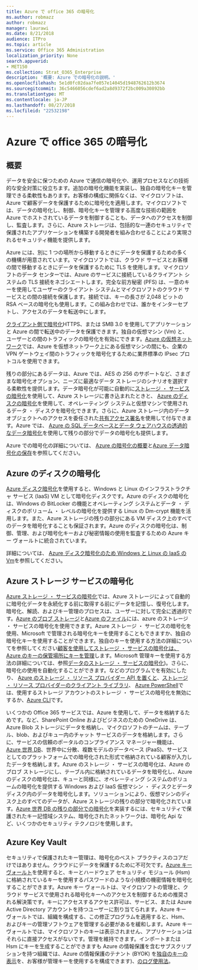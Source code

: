 ```yaml
---
title: Azure で office 365 の暗号化
ms.author: robmazz
author: robmazz
manager: laurawi
ms.date: 8/21/2018
audience: ITPro
ms.topic: article
ms.service: Office 365 Administration
localization_priority: None
search.appverid:
- MET150
ms.collection: Strat_O365_Enterprise
description: '概要: Azure での暗号化の説明。'
ms.openlocfilehash: 5e1d0fc02daa7fe057e14045d1948762612b3674
ms.sourcegitcommit: 36c5466056cdef6ad2a8d9372f2bc009a30892bb
ms.translationtype: MT
ms.contentlocale: ja-JP
ms.lasthandoff: 08/27/2018
ms.locfileid: "22532198"
---
```

# <a name="office-365-encryption-in-azure"></a>Azure で office 365 の暗号化

## <a name="introduction"></a>概要
データを安全に保つための Azure で通信の暗号化や、運用プロセスなどの技術的な安全対策に役立ちます。追加の暗号化機能を実装し、独自の暗号化キーを管理できる柔軟性もあります。お客様の構成に関係なくは、マイクロソフトは、Azure で顧客データを保護するために暗号化を適用します。マイクロソフトでは、データの暗号化し、制御、暗号化キーを管理する高度な技術の範囲を Azure でホストされているデータを制御することも、データへのアクセスを制御し、監査します。さらに、Azure ストレージは、包括的な一連のセキュリティで保護されたアプリケーションを構築する開発者を組み合わせることにより実現されるセキュリティ機能を提供します。

Azure には、別に 1 つの場所から移動するときにデータを保護するための多くの機構が用意されています。マイクロソフトでは、クラウド サービスとお客様の間で移動するときにデータを保護するために TLS を使用します。マイクロソフトのデータ センターでは、Azure のサービスに接続しているクライアント システムの TLS 接続をネゴシエートします。完全な前方秘密 (PFS) は、一意のキーを使用してユーザーのクライアント システムとマイクロソフトのクラウド サービスとの間の接続を保護します。接続では、キーの長さが 2,048 ビットの RSA ベースの暗号化も使用します。この組み合わせでは、誰かをインターセプトし、アクセスのデータを転送中にします。

[クライアント側で暗号化](https://docs.microsoft.com/azure/storage/storage-client-side-encryption)HTTPS、または SMB 3.0 を使用してアプリケーションと Azure の間で転送中のデータを保護できます。独自の仮想マシン (Vm) と、ユーザーとの間のトラフィックの暗号化を有効にできます。[Azure の仮想ネットワーク](https://azure.microsoft.com/services/virtual-network/)では、Azure を仮想ネットワーク上にある仮想マシンの間にも、企業の VPN ゲートウェイ間のトラフィックを暗号化するために業界標準の IPsec プロトコルを使用できます。

残りの部分にあるデータは、Azure では、AES の 256 のサポートなど、さまざまな暗号化オプション、ニーズに最適なデータ ストレージのシナリオを選択する柔軟性を提供します。データ暗号化が可能に自動的に[ストレージ ・ サービスの暗号化](https://docs.microsoft.com/azure/storage/storage-service-encryption)を使用して、Azure ストレージに書き込まれたときと、 [Azure のディスクの暗号化](https://docs.microsoft.com/azure/security/azure-security-disk-encryption)を使用して、オペレーティング システムと仮想マシンで使用されるデータ ・ ディスクを暗号化できます。さらに、Azure ストレージ内のデータ オブジェクトへのアクセスを委任された[共有アクセス署名](https://docs.microsoft.com/azure/storage/storage-dotnet-shared-access-signature-part-1)を使用して付与できます。Azure では、 [Azure の SQL データベースとデータ ウェアハウスの透過的なデータ暗号化](https://docs.microsoft.com/sql/relational-databases/security/encryption/transparent-data-encryption-azure-sql)を使用して残りの部分でデータの暗号化も提供します。

Azure での暗号化の詳細については、 [Azure の暗号化の概要](https://docs.microsoft.com/azure/security/security-azure-encryption-overview)と[Azure データ暗号化の保存](https://docs.microsoft.com/azure/security/azure-security-encryption-atrest)を参照してください。

## <a name="azure-disk-encryption"></a>Azure のディスクの暗号化
[Azure ディスク暗号化](https://docs.microsoft.com/azure/security/azure-security-disk-encryption)を使用すると、Windows と Linux のインフラストラクチャ サービス (IaaS) VM として暗号化ディスクです。Azure のディスクの暗号化は、Windows の BitLocker の機能とオペレーティング システムとデータ ・ ディスクのボリューム ・ レベルの暗号化を提供する Linux の Dm-crypt 機能を活用します。また、Azure ストレージの残りの部分にある VM ディスク上のすべてのデータを暗号化することも保証されます。Azure のディスクの暗号化は、制御、管理、および暗号化キーおよび秘密情報の使用を監査するための Azure キー ヴォールトに統合されています。

詳細については、 [Azure ディスク暗号化のため Windows と Linux の IaaS の Vm](https://docs.microsoft.com/azure/security/azure-security-disk-encryption)を参照してください。

## <a name="azure-storage-service-encryption"></a>Azure ストレージ サービスの暗号化
[Azure ストレージ ・ サービスの暗号化](https://docs.microsoft.com/azure/storage/storage-service-encryption)では、Azure ストレージによって自動的に暗号化データを永続化する前に取得する前にデータを記憶し、復号化します。暗号化、解読、およびキー管理のプロセスは、ユーザーに対して完全に透過的です。[Azure のブロブ ストレージ](https://azure.microsoft.com/services/storage/blobs/)と[Azure のファイル](https://azure.microsoft.com/services/storage/files/)には、azure のストレージ ・ サービスの暗号化を使用できます。Azure ストレージ ・ サービスの暗号化を使用、Microsoft で管理される暗号化キーを使用することもできますか、独自の暗号化キーを使用することができます。独自のキーを使用する方法の詳細についてを参照してください[顧客を使用してストレージ ・ サービスの暗号化は、Azure のキーの保管場所にキーを管理](https://docs.microsoft.com/azure/storage/common/storage-service-encryption-customer-managed-keys)します。Microsoft 管理キーを使用する方法の詳細については、参照[データのストレージ ・ サービスの暗号化](https://docs.microsoft.com/azure/storage/storage-service-encryption))。さらに、暗号化の使用を自動化することができます。などのプログラムでを有効にしたり、 [Azure のストレージ ・ リソース プロバイダー API を置くと](https://msdn.microsoft.com/library/azure/mt163683.aspx)、[ストレージ ・ リソース プロバイダーのクライアント ライブラリ](https://msdn.microsoft.com/library/azure/mt131037.aspx)、 [Azure PowerShell](https://docs.microsoft.com/powershell/azureps-cmdlets-docs)では、使用するストレージ アカウントのストレージ ・ サービスの暗号化を無効にするか、[Azure CLI](https://docs.microsoft.com/azure/storage/storage-azure-cli)です。

いくつかの Office 365 サービスでは、Azure を使用して、データを格納するためです。など、SharePoint Online およびビジネスのための OneDrive は、Azure Blob ストレージにデータを格納し、マイクロソフトのチームは、テーブル、blob、およびキュー内のチャット サービスのデータを格納します。さらに、サービスの信頼のポータルのコンプライアンス マネージャー機能は、 [Azure 世界 DB](https://docs.microsoft.com/azure/cosmos-db/database-encryption-at-rest)、世界中に分散、複数モデルのデータベース (PaaS)、サービスとしてのプラットフォームでの暗号化された形式で格納されている顧客が入力したデータを格納します。Azure のストレージ ・ サービスの暗号化は、Azure のブロブ ストレージにし、テーブル内に格納されているデータを暗号化し、Azure のディスクの暗号化は、キューと同様に、オペレーティング システムのボリュームの暗号化を提供する Windows および IaaS 仮想マシン ・ ディスクとデータ ディスク内のデータを暗号化します。ソリューションにより、仮想マシンのディスク上のすべてのデータが、Azure ストレージの残りの部分で暗号化されています。[Azure 世界 DB の残りの部分での暗号化](https://docs.microsoft.com/azure/cosmos-db/database-encryption-at-rest)を実装するには、セキュリティで保護されたキー記憶域システム、暗号化されたネットワークは、暗号化 Api など、いくつかのセキュリティ テクノロジを使用します。

## <a name="azure-key-vault"></a>Azure Key Vault
セキュリティで保護されたキー管理は、暗号化のベスト プラクティスのコアだけではありません。クラウドにデータを保護するために不可欠です。[Azure キー ヴォールト](https://docs.microsoft.com/azure/key-vault/key-vault-whatis)を使用すると、キーとハードウェア セキュリティ モジュール (Hsm) に格納されているキーを使用するパスワードのような小規模の機密情報を暗号化することができます。Azure キー ヴォールトは、マイクロソフトの管理と、クラウド サービスで使用される暗号化キーへのアクセスを制御するための推奨される解決策です。キーにアクセスするアクセス許可は、サービス、または Azure Active Directory アカウントを持つユーザーに割り当てられます。Azure キー ヴォールトでは、組織を構成する、この修正プログラムを適用すると、Hsm、およびキーの管理ソフトウェアを管理する必要があるを緩和します。Azure キー ヴォールトでは、マイクロソフトのキーは表示されません、アプリケーションはそれらに直接アクセスがないです。管理を維持できます。インポートまたは Hsm にキーを生成することができますも Azure の情報保護を含むサブスクリプションを持つ組織では、Azure の情報保護のテナント (BYOK) を[独自のキーの表示](https://docs.microsoft.com/information-protection/plan-design/byok-price-restrictions)を、お客様が管理キーを使用するを構成できます)、[のログ使用法](https://docs.microsoft.com/information-protection/deploy-use/log-analyze-usage)。
